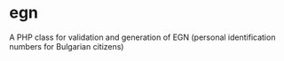 egn
===

A PHP class for validation and generation of EGN (personal identification numbers for Bulgarian citizens)
